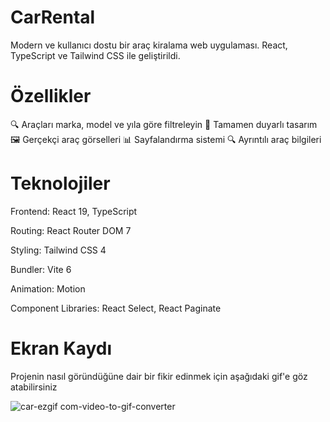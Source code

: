 # CarRental
Modern ve kullanıcı dostu bir araç kiralama web uygulaması. React, TypeScript ve Tailwind CSS ile geliştirildi.

# Özellikler
🔍 Araçları marka, model ve yıla göre filtreleyin
📱 Tamamen duyarlı tasarım
🖼️ Gerçekçi araç görselleri
📊 Sayfalandırma sistemi
🔍 Ayrıntılı araç bilgileri

# Teknolojiler
Frontend: React 19, TypeScript

Routing: React Router DOM 7

Styling: Tailwind CSS 4

Bundler: Vite 6

Animation: Motion

Component Libraries: React Select, React Paginate

# Ekran Kaydı
Projenin nasıl göründüğüne dair bir fikir edinmek için aşağıdaki gif'e göz atabilirsiniz

![car-ezgif com-video-to-gif-converter](https://github.com/user-attachments/assets/151ececf-e5f4-40c3-ac2d-4471185bce5c)
